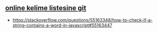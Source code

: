 
## [online kelime listesine git](https://mesleki2017.github.io/ingilizce_kelimeler/)

- https://stackoverflow.com/questions/55163348/how-to-check-if-a-string-contains-a-word-in-javascript#55163447
	
